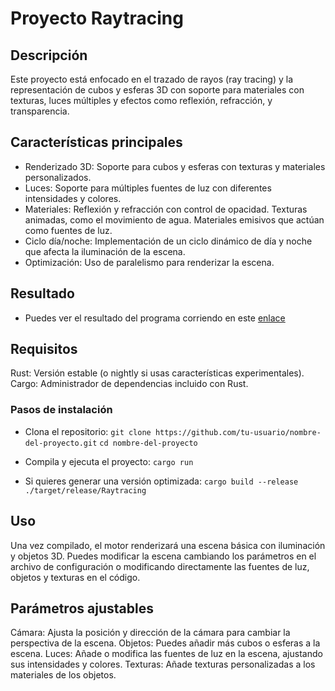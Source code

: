 # Proyecto Raytracing

## Descripción
Este proyecto está enfocado en el trazado de rayos (ray tracing) y la representación de cubos y esferas 3D con soporte para materiales con texturas, luces múltiples y efectos como reflexión, refracción, y transparencia. 

## Características principales
- Renderizado 3D: Soporte para cubos y esferas con texturas y materiales personalizados.
- Luces: Soporte para múltiples fuentes de luz con diferentes intensidades y colores.
- Materiales:
        Reflexión y refracción con control de opacidad.
        Texturas animadas, como el movimiento de agua.
        Materiales emisivos que actúan como fuentes de luz.
- Ciclo día/noche: Implementación de un ciclo dinámico de día y noche que afecta la iluminación de la escena.
- Optimización: Uso de paralelismo para renderizar la escena.


## Resultado
- Puedes ver el resultado del programa corriendo en este [enlace](https://www.canva.com/design/DAGTOSF41IE/3dfX37bYDtwAzWGtJmqDuw/watch?utm_content=DAGTOSF41IE&utm_campaign=designshare&utm_medium=link&utm_source=editor)

## Requisitos
Rust: Versión estable (o nightly si usas características experimentales).
Cargo: Administrador de dependencias incluido con Rust.

### Pasos de instalación
- Clona el repositorio:
`git clone https://github.com/tu-usuario/nombre-del-proyecto.git`
`cd nombre-del-proyecto`
- Compila y ejecuta el proyecto:
`cargo run`

- Si quieres generar una versión optimizada:
`cargo build --release`
`./target/release/Raytracing` 

## Uso
Una vez compilado, el motor renderizará una escena básica con iluminación y objetos 3D. Puedes modificar la escena cambiando los parámetros en el archivo de configuración o modificando directamente las fuentes de luz, objetos y texturas en el código.

## Parámetros ajustables
Cámara: Ajusta la posición y dirección de la cámara para cambiar la perspectiva de la escena.
Objetos: Puedes añadir más cubos o esferas a la escena.
Luces: Añade o modifica las fuentes de luz en la escena, ajustando sus intensidades y colores.
Texturas: Añade texturas personalizadas a los materiales de los objetos.
